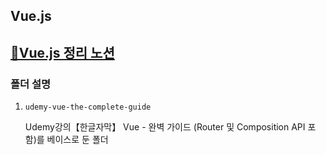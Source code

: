 ## Vue.js ##

[🔗Vue.js 정리 노션](https://separate-chimpanzee-eab.notion.site/vue-js-976572170dee441f985644cf720b5536)
---
### 폴더 설명 ###
1. `udemy-vue-the-complete-guide`

    Udemy강의【한글자막】 Vue - 완벽 가이드 (Router 및 Composition API 포함)를 베이스로 둔 폴더
    

